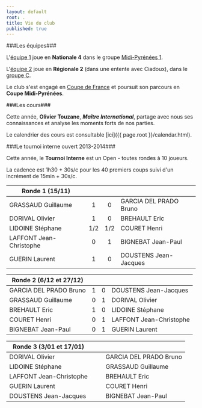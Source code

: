 ```yaml
---
layout: default
root: .
title: Vie du club
published: true
---
```


###Les équipes###

L'[équipe 1](http://www.echecs.asso.fr/ListeJoueurs.aspx?Action=EQUIPE&Equipe=2155) joue en **Nationale 4** dans le groupe [Midi-Pyrénées 1](http://www.echecs.asso.fr/Equipes.aspx?Groupe=84 "Nationale 4 / Midi-Pyrénées 1 / Groupe 1").

L'[équipe 2](http://www.echecs.asso.fr/ListeJoueurs.aspx?Action=EQUIPE&Equipe=2790) joue en **Régionale 2** (dans une entente avec Ciadoux), dans le [groupe C](http://www.echecs.asso.fr/Equipes.aspx?Groupe=1245 "Régionale 2 / Midi-Pyrénées / Groupe C").

Le club s'est engagé en [Coupe de France](http://www.echecs.asso.fr/Equipes.aspx?Groupe=919 "Coupe de France / 1er tour") et poursuit son parcours en **Coupe Midi-Pyrénées**.

###Les cours###

Cette année, **Olivier Touzane**, **_Maître International_**, partage avec nous ses connaissances et analyse les moments forts de nos parties.

Le calendrier des cours est consultable [ici]({{ page.root }}/calendar.html).

###Le tournoi interne ouvert 2013-2014###

Cette année, le **Tournoi Interne** est un Open - toutes rondes à 10 joueurs.

La cadence est 1h30 + 30s/c pour les 40 premiers coups suivi d'un incrément de 15min + 30s/c.

| Ronde 1 (15/11)              |     |      |                              |
| ---------------------------- |:---:| :---:| ---------------------------- |
| GRASSAUD Guillaume           | 1   | 0    | GARCIA DEL PRADO Bruno       |
| DORIVAL Olivier              | 1   | 0    | BREHAULT Eric                |
| LIDOINE Stéphane             | 1/2 | 1/2  | COURET Henri                 |
| LAFFONT Jean-Christophe      | 0   | 1    | BIGNEBAT Jean-Paul           |
| GUERIN Laurent               | 1   | 0    | DOUSTENS Jean-Jacques        |

| Ronde 2 (6/12 et 27/12)      |     |      |                              |
| ---------------------------- |:---:| :---:| ---------------------------- |
| GARCIA DEL PRADO Bruno       | 1   | 0    | DOUSTENS Jean-Jacques        |
| GRASSAUD Guillaume           | 0   | 1    | DORIVAL Olivier              |
| BREHAULT Eric                | 1   | 0    | LIDOINE Stéphane             |
| COURET Henri                 | 0   | 1    | LAFFONT Jean-Christophe      |
| BIGNEBAT Jean-Paul           | 0   | 1    | GUERIN Laurent               |

| Ronde 3 (3/01 et 17/01)      |     |      |                              |
| ---------------------------- |:---:| :---:| ---------------------------- |
| DORIVAL Olivier              |     |      | GARCIA DEL PRADO Bruno       |
| LIDOINE Stéphane             |     |      | GRASSAUD Guillaume           |
| LAFFONT Jean-Christophe      |     |      | BREHAULT Eric                |
| GUERIN Laurent               |     |      | COURET Henri                 |
| DOUSTENS Jean-Jacques        |     |      | BIGNEBAT Jean-Paul           |
